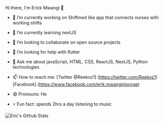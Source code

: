 Hi there, I'm Erick Mwangi 👋


- 🔭 I’m currently working on Shiftmed like app that
      connects nurses with working shifts
      
- 🌱 I’m currently learning nextJS 

- 👯 I’m looking to collaborate on open source projects

- 🤔 I’m looking for help with flutter

- 💬 Ask me about javaScript, HTML, CSS, ReactJS, NextJS, 
      Python technologies
      
- 📫 How to reach me: [Twitter @Reekoz1] (https://twitter.com/Reekoz1)
      [Facebook] (https://www.facebook.com/erik.mwanginjoroge)
      
- 😄 Pronouns: He
- ⚡ Fun fact: spends 2hrs a day listening to music

![Eric's Github Stats](https://github-readme-stats.vercel.app/api?username=eriqck&&show_icons=true&title_color=ffffff&icon_color=bb2acf&text_color=daf7dc&bg_color=151515)
